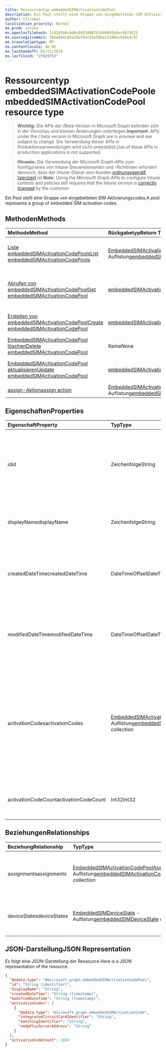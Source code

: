 ```yaml
---
title: Ressourcentyp embeddedSIMActivationCodePool
description: Ein Pool stellt eine Gruppe von eingebetteten SIM Aktivierungscodes.
author: tfitzmac
localization_priority: Normal
ms.prod: intune
ms.openlocfilehash: 1c8265b0c8d0c0d83808741d90893bdec9b15825
ms.sourcegitcommit: 36be044c89a19af84c93e586e22200ec919e4c9f
ms.translationtype: MT
ms.contentlocale: de-DE
ms.lasthandoff: 01/12/2019
ms.locfileid: "27929753"
---
```

# <a name="embeddedsimactivationcodepool-resource-type"></a><span data-ttu-id="e4976-103">Ressourcentyp embeddedSIMActivationCodePool</span><span class="sxs-lookup"><span data-stu-id="e4976-103">embeddedSIMActivationCodePool resource type</span></span>

> <span data-ttu-id="e4976-104">**Wichtig:** Die APIs der /Beta-Version in Microsoft Graph befinden sich in der Vorschau und können Änderungen unterliegen.</span><span class="sxs-lookup"><span data-stu-id="e4976-104">**Important:** APIs under the / beta version in Microsoft Graph are in preview and are subject to change.</span></span> <span data-ttu-id="e4976-105">Die Verwendung dieser APIs in Produktionsanwendungen wird nicht unterstützt.</span><span class="sxs-lookup"><span data-stu-id="e4976-105">Use of these APIs in production applications is not supported.</span></span>

> <span data-ttu-id="e4976-106">**Hinweis:** Die Verwendung der Microsoft Graph-APIs zum Konfigurieren von Intune-Steuerelementen und -Richtlinien erfordert dennoch, dass der Intune-Dienst vom Kunden [ordnungsgemäß lizenziert](https://go.microsoft.com/fwlink/?linkid=839381) ist.</span><span class="sxs-lookup"><span data-stu-id="e4976-106">**Note:** Using the Microsoft Graph APIs to configure Intune controls and policies still requires that the Intune service is [correctly licensed](https://go.microsoft.com/fwlink/?linkid=839381) by the customer.</span></span>

<span data-ttu-id="e4976-107">Ein Pool stellt eine Gruppe von eingebetteten SIM Aktivierungscodes.</span><span class="sxs-lookup"><span data-stu-id="e4976-107">A pool represents a group of embedded SIM activation codes.</span></span>
## <a name="methods"></a><span data-ttu-id="e4976-108">Methoden</span><span class="sxs-lookup"><span data-stu-id="e4976-108">Methods</span></span>
|<span data-ttu-id="e4976-109">Methode</span><span class="sxs-lookup"><span data-stu-id="e4976-109">Method</span></span>|<span data-ttu-id="e4976-110">Rückgabetyp</span><span class="sxs-lookup"><span data-stu-id="e4976-110">Return Type</span></span>|<span data-ttu-id="e4976-111">Beschreibung</span><span class="sxs-lookup"><span data-stu-id="e4976-111">Description</span></span>|
|:---|:---|:---|
|[<span data-ttu-id="e4976-112">Liste embeddedSIMActivationCodePools</span><span class="sxs-lookup"><span data-stu-id="e4976-112">List embeddedSIMActivationCodePools</span></span>](../api/intune-esim-embeddedsimactivationcodepool-list.md)|<span data-ttu-id="e4976-113">[EmbeddedSIMActivationCodePool](../resources/intune-esim-embeddedsimactivationcodepool.md) -Auflistung</span><span class="sxs-lookup"><span data-stu-id="e4976-113">[embeddedSIMActivationCodePool](../resources/intune-esim-embeddedsimactivationcodepool.md) collection</span></span>|<span data-ttu-id="e4976-114">Listeneigenschaften und Beziehungen der [EmbeddedSIMActivationCodePool](../resources/intune-esim-embeddedsimactivationcodepool.md) -Objekte.</span><span class="sxs-lookup"><span data-stu-id="e4976-114">List properties and relationships of the [embeddedSIMActivationCodePool](../resources/intune-esim-embeddedsimactivationcodepool.md) objects.</span></span>|
|[<span data-ttu-id="e4976-115">Abrufen von embeddedSIMActivationCodePool</span><span class="sxs-lookup"><span data-stu-id="e4976-115">Get embeddedSIMActivationCodePool</span></span>](../api/intune-esim-embeddedsimactivationcodepool-get.md)|[<span data-ttu-id="e4976-116">embeddedSIMActivationCodePool</span><span class="sxs-lookup"><span data-stu-id="e4976-116">embeddedSIMActivationCodePool</span></span>](../resources/intune-esim-embeddedsimactivationcodepool.md)|<span data-ttu-id="e4976-117">Lesen Sie Eigenschaften und Beziehungen des [EmbeddedSIMActivationCodePool](../resources/intune-esim-embeddedsimactivationcodepool.md) -Objekts.</span><span class="sxs-lookup"><span data-stu-id="e4976-117">Read properties and relationships of the [embeddedSIMActivationCodePool](../resources/intune-esim-embeddedsimactivationcodepool.md) object.</span></span>|
|[<span data-ttu-id="e4976-118">Erstellen von embeddedSIMActivationCodePool</span><span class="sxs-lookup"><span data-stu-id="e4976-118">Create embeddedSIMActivationCodePool</span></span>](../api/intune-esim-embeddedsimactivationcodepool-create.md)|[<span data-ttu-id="e4976-119">embeddedSIMActivationCodePool</span><span class="sxs-lookup"><span data-stu-id="e4976-119">embeddedSIMActivationCodePool</span></span>](../resources/intune-esim-embeddedsimactivationcodepool.md)|<span data-ttu-id="e4976-120">Erstellen eines neuen [EmbeddedSIMActivationCodePool](../resources/intune-esim-embeddedsimactivationcodepool.md) -Objekts.</span><span class="sxs-lookup"><span data-stu-id="e4976-120">Create a new [embeddedSIMActivationCodePool](../resources/intune-esim-embeddedsimactivationcodepool.md) object.</span></span>|
|[<span data-ttu-id="e4976-121">EmbeddedSIMActivationCodePool löschen</span><span class="sxs-lookup"><span data-stu-id="e4976-121">Delete embeddedSIMActivationCodePool</span></span>](../api/intune-esim-embeddedsimactivationcodepool-delete.md)|<span data-ttu-id="e4976-122">Keine</span><span class="sxs-lookup"><span data-stu-id="e4976-122">None</span></span>|<span data-ttu-id="e4976-123">Löscht eine [EmbeddedSIMActivationCodePool](../resources/intune-esim-embeddedsimactivationcodepool.md).</span><span class="sxs-lookup"><span data-stu-id="e4976-123">Deletes a [embeddedSIMActivationCodePool](../resources/intune-esim-embeddedsimactivationcodepool.md).</span></span>|
|[<span data-ttu-id="e4976-124">EmbeddedSIMActivationCodePool aktualisieren</span><span class="sxs-lookup"><span data-stu-id="e4976-124">Update embeddedSIMActivationCodePool</span></span>](../api/intune-esim-embeddedsimactivationcodepool-update.md)|[<span data-ttu-id="e4976-125">embeddedSIMActivationCodePool</span><span class="sxs-lookup"><span data-stu-id="e4976-125">embeddedSIMActivationCodePool</span></span>](../resources/intune-esim-embeddedsimactivationcodepool.md)|<span data-ttu-id="e4976-126">Aktualisieren Sie die Eigenschaften eines [EmbeddedSIMActivationCodePool](../resources/intune-esim-embeddedsimactivationcodepool.md) -Objekts.</span><span class="sxs-lookup"><span data-stu-id="e4976-126">Update the properties of a [embeddedSIMActivationCodePool](../resources/intune-esim-embeddedsimactivationcodepool.md) object.</span></span>|
|[<span data-ttu-id="e4976-127">assign-Aktion</span><span class="sxs-lookup"><span data-stu-id="e4976-127">assign action</span></span>](../api/intune-esim-embeddedsimactivationcodepool-assign.md)|<span data-ttu-id="e4976-128">[EmbeddedSIMActivationCodePoolAssignment](../resources/intune-esim-embeddedsimactivationcodepoolassignment.md) -Auflistung</span><span class="sxs-lookup"><span data-stu-id="e4976-128">[embeddedSIMActivationCodePoolAssignment](../resources/intune-esim-embeddedsimactivationcodepoolassignment.md) collection</span></span>|<span data-ttu-id="e4976-129">Noch nicht dokumentiert</span><span class="sxs-lookup"><span data-stu-id="e4976-129">Not yet documented</span></span>|

## <a name="properties"></a><span data-ttu-id="e4976-130">Eigenschaften</span><span class="sxs-lookup"><span data-stu-id="e4976-130">Properties</span></span>
|<span data-ttu-id="e4976-131">Eigenschaft</span><span class="sxs-lookup"><span data-stu-id="e4976-131">Property</span></span>|<span data-ttu-id="e4976-132">Typ</span><span class="sxs-lookup"><span data-stu-id="e4976-132">Type</span></span>|<span data-ttu-id="e4976-133">Beschreibung</span><span class="sxs-lookup"><span data-stu-id="e4976-133">Description</span></span>|
|:---|:---|:---|
|<span data-ttu-id="e4976-134">id</span><span class="sxs-lookup"><span data-stu-id="e4976-134">id</span></span>|<span data-ttu-id="e4976-135">Zeichenfolge</span><span class="sxs-lookup"><span data-stu-id="e4976-135">String</span></span>|<span data-ttu-id="e4976-136">Eindeutiger Bezeichner für den eingebetteten SIM Aktivierung Code Pool.</span><span class="sxs-lookup"><span data-stu-id="e4976-136">Unique identifier for the embedded SIM activation code pool.</span></span> <span data-ttu-id="e4976-137">System generierten Wert, die beim Erstellen zugewiesen.</span><span class="sxs-lookup"><span data-stu-id="e4976-137">System generated value assigned when created.</span></span>|
|<span data-ttu-id="e4976-138">displayName</span><span class="sxs-lookup"><span data-stu-id="e4976-138">displayName</span></span>|<span data-ttu-id="e4976-139">Zeichenfolge</span><span class="sxs-lookup"><span data-stu-id="e4976-139">String</span></span>|<span data-ttu-id="e4976-140">Der Administrator definierten Namen des eingebetteten SIM Aktivierung Code Pools.</span><span class="sxs-lookup"><span data-stu-id="e4976-140">The admin defined name of the embedded SIM activation code pool.</span></span>|
|<span data-ttu-id="e4976-141">createdDateTime</span><span class="sxs-lookup"><span data-stu-id="e4976-141">createdDateTime</span></span>|<span data-ttu-id="e4976-142">DateTimeOffset</span><span class="sxs-lookup"><span data-stu-id="e4976-142">DateTimeOffset</span></span>|<span data-ttu-id="e4976-143">Der Zeitpunkt, zu der eingebettete SIM Aktivierung Code Pool erstellt wurde.</span><span class="sxs-lookup"><span data-stu-id="e4976-143">The time the embedded SIM activation code pool was created.</span></span> <span data-ttu-id="e4976-144">Generierte Service-Seite.</span><span class="sxs-lookup"><span data-stu-id="e4976-144">Generated service side.</span></span>|
|<span data-ttu-id="e4976-145">modifiedDateTime</span><span class="sxs-lookup"><span data-stu-id="e4976-145">modifiedDateTime</span></span>|<span data-ttu-id="e4976-146">DateTimeOffset</span><span class="sxs-lookup"><span data-stu-id="e4976-146">DateTimeOffset</span></span>|<span data-ttu-id="e4976-147">Der Zeitpunkt der letzten Änderung der eingebettete SIM Aktivierung Code Pool.</span><span class="sxs-lookup"><span data-stu-id="e4976-147">The time the embedded SIM activation code pool was last modified.</span></span> <span data-ttu-id="e4976-148">Aktualisierte Service-Seite.</span><span class="sxs-lookup"><span data-stu-id="e4976-148">Updated service side.</span></span>|
|<span data-ttu-id="e4976-149">activationCodes</span><span class="sxs-lookup"><span data-stu-id="e4976-149">activationCodes</span></span>|<span data-ttu-id="e4976-150">[EmbeddedSIMActivationCode](../resources/intune-esim-embeddedsimactivationcode.md) -Auflistung</span><span class="sxs-lookup"><span data-stu-id="e4976-150">[embeddedSIMActivationCode](../resources/intune-esim-embeddedsimactivationcode.md) collection</span></span>|<span data-ttu-id="e4976-151">Die Aktivierungscodes in diesem Pool angehören.</span><span class="sxs-lookup"><span data-stu-id="e4976-151">The activation codes which belong to this pool.</span></span> <span data-ttu-id="e4976-152">Diese Navigationseigenschaft wird verwendet, um die Aktivierungscodes Intune buchen aber kann nicht zum Lesen von Aktivierungscodes aus Intune verwendet werden.</span><span class="sxs-lookup"><span data-stu-id="e4976-152">This navigation property is used to post activation codes to Intune but cannot be used to read activation codes from Intune.</span></span>|
|<span data-ttu-id="e4976-153">activationCodeCount</span><span class="sxs-lookup"><span data-stu-id="e4976-153">activationCodeCount</span></span>|<span data-ttu-id="e4976-154">Int32</span><span class="sxs-lookup"><span data-stu-id="e4976-154">Int32</span></span>|<span data-ttu-id="e4976-155">Die Gesamtzahl der Aktivierungscodes in diesem Pool angehören.</span><span class="sxs-lookup"><span data-stu-id="e4976-155">The total count of activation codes which belong to this pool.</span></span>|

## <a name="relationships"></a><span data-ttu-id="e4976-156">Beziehungen</span><span class="sxs-lookup"><span data-stu-id="e4976-156">Relationships</span></span>
|<span data-ttu-id="e4976-157">Beziehung</span><span class="sxs-lookup"><span data-stu-id="e4976-157">Relationship</span></span>|<span data-ttu-id="e4976-158">Typ</span><span class="sxs-lookup"><span data-stu-id="e4976-158">Type</span></span>|<span data-ttu-id="e4976-159">Beschreibung</span><span class="sxs-lookup"><span data-stu-id="e4976-159">Description</span></span>|
|:---|:---|:---|
|<span data-ttu-id="e4976-160">assignments</span><span class="sxs-lookup"><span data-stu-id="e4976-160">assignments</span></span>|<span data-ttu-id="e4976-161">[EmbeddedSIMActivationCodePoolAssignment](../resources/intune-esim-embeddedsimactivationcodepoolassignment.md) -Auflistung</span><span class="sxs-lookup"><span data-stu-id="e4976-161">[embeddedSIMActivationCodePoolAssignment](../resources/intune-esim-embeddedsimactivationcodepoolassignment.md) collection</span></span>|<span data-ttu-id="e4976-162">Navigation-Eigenschaft, um eine Liste von Zielen, die dieser Pool zugeordnet ist.</span><span class="sxs-lookup"><span data-stu-id="e4976-162">Navigational property to a list of targets to which this pool is assigned.</span></span>|
|<span data-ttu-id="e4976-163">deviceStates</span><span class="sxs-lookup"><span data-stu-id="e4976-163">deviceStates</span></span>|<span data-ttu-id="e4976-164">[EmbeddedSIMDeviceState](../resources/intune-esim-embeddedsimdevicestate.md) -Auflistung</span><span class="sxs-lookup"><span data-stu-id="e4976-164">[embeddedSIMDeviceState](../resources/intune-esim-embeddedsimdevicestate.md) collection</span></span>|<span data-ttu-id="e4976-165">Navigations-Eigenschaft, um eine Liste der Gerätestatus für diesen Pool.</span><span class="sxs-lookup"><span data-stu-id="e4976-165">Navigational property to a list of device states for this pool.</span></span>|

## <a name="json-representation"></a><span data-ttu-id="e4976-166">JSON-Darstellung</span><span class="sxs-lookup"><span data-stu-id="e4976-166">JSON Representation</span></span>
<span data-ttu-id="e4976-167">Es folgt eine JSON-Darstellung der Ressource.</span><span class="sxs-lookup"><span data-stu-id="e4976-167">Here is a JSON representation of the resource.</span></span>
<!-- {
  "blockType": "resource",
  "keyProperty": "id",
  "@odata.type": "microsoft.graph.embeddedSIMActivationCodePool"
}
-->
``` json
{
  "@odata.type": "#microsoft.graph.embeddedSIMActivationCodePool",
  "id": "String (identifier)",
  "displayName": "String",
  "createdDateTime": "String (timestamp)",
  "modifiedDateTime": "String (timestamp)",
  "activationCodes": [
    {
      "@odata.type": "microsoft.graph.embeddedSIMActivationCode",
      "integratedCircuitCardIdentifier": "String",
      "matchingIdentifier": "String",
      "smdpPlusServerAddress": "String"
    }
  ],
  "activationCodeCount": 1024
}
```





